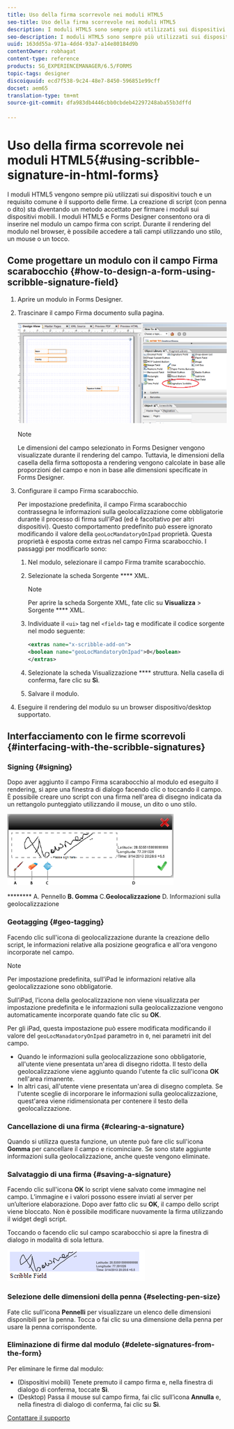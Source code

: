 ```yaml
---
title: Uso della firma scorrevole nei moduli HTML5
seo-title: Uso della firma scorrevole nei moduli HTML5
description: I moduli HTML5 sono sempre più utilizzati sui dispositivi touch e un requisito comune è il supporto delle firme. La firma di documenti su dispositivi mobili sta diventando un metodo accettato per firmare moduli su dispositivi mobili.
seo-description: I moduli HTML5 sono sempre più utilizzati sui dispositivi touch e un requisito comune è il supporto delle firme. La firma di documenti su dispositivi mobili sta diventando un metodo accettato per firmare moduli su dispositivi mobili.
uuid: 163dd55a-971a-4dd4-93a7-a14e80184d9b
contentOwner: robhagat
content-type: reference
products: SG_EXPERIENCEMANAGER/6.5/FORMS
topic-tags: designer
discoiquuid: ecd7f538-9c24-48e7-8450-596851e99cff
docset: aem65
translation-type: tm+mt
source-git-commit: dfa983db4446cbb0cbdeb42297248aba55b3dffd

---
```



# Uso della firma scorrevole nei moduli HTML5{#using-scribble-signature-in-html-forms}

I moduli HTML5 vengono sempre più utilizzati sui dispositivi touch e un requisito comune è il supporto delle firme. La creazione di script (con penna o dito) sta diventando un metodo accettato per firmare i moduli sui dispositivi mobili. I moduli HTML5 e Forms Designer consentono ora di inserire nel modulo un campo firma con script. Durante il rendering del modulo nel browser, è possibile accedere a tali campi utilizzando uno stilo, un mouse o un tocco.

## Come progettare un modulo con il campo Firma scarabocchio {#how-to-design-a-form-using-scribble-signature-field}

1. Aprire un modulo in Forms Designer.
1. Trascinare il campo Firma documento sulla pagina.

   ![designer_scribble](assets/designer_scribble.png)

   >[!NOTE]
   >
   >Le dimensioni del campo selezionato in Forms Designer vengono visualizzate durante il rendering del campo. Tuttavia, le dimensioni della casella della firma sottoposta a rendering vengono calcolate in base alle proporzioni del campo e non in base alle dimensioni specificate in Forms Designer.

1. Configurare il campo Firma scarabocchio.

   Per impostazione predefinita, il campo Firma scarabocchio contrassegna le informazioni sulla geolocalizzazione come obbligatorie durante il processo di firma sull’iPad (ed è facoltativo per altri dispositivi). Questo comportamento predefinito può essere ignorato modificando il valore della `geoLocMandatoryOnIpad` proprietà. Questa proprietà è esposta come extras nel campo Firma scarabocchio. I passaggi per modificarlo sono:

   1. Nel modulo, selezionare il campo Firma tramite scarabocchio.
   1. Selezionate la scheda Sorgente **** XML.

      >[!NOTE]
      >
      >Per aprire la scheda Sorgente XML, fate clic su **Visualizza** > Sorgente **** XML.

   1. Individuate il `<ui>` tag nel `<field>` tag e modificate il codice sorgente nel modo seguente:

      ```xml
      <extras name="x-scribble-add-on">
      <boolean name="geoLocMandatoryOnIpad">0</boolean>
      </extras>
      ```

   1. Selezionate la scheda Visualizzazione **** struttura. Nella casella di conferma, fare clic su **Sì**.
   1. Salvare il modulo.

1. Eseguire il rendering del modulo su un browser dispositivo/desktop supportato.

## Interfacciamento con le firme scorrevoli {#interfacing-with-the-scribble-signatures}

### Signing {#signing}

Dopo aver aggiunto il campo Firma scarabocchio al modulo ed eseguito il rendering, si apre una finestra di dialogo facendo clic o toccando il campo. È possibile creare uno script con una firma nell&#39;area di disegno indicata da un rettangolo punteggiato utilizzando il mouse, un dito o uno stilo.

![geolocalizzazione](assets/geolocation.png)

******** A. Pennello **B. Gomma** C.**Geolocalizzazione** D. Informazioni sulla geolocalizzazione

### Geotagging {#geo-tagging}

Facendo clic sull&#39;icona di geolocalizzazione durante la creazione dello script, le informazioni relative alla posizione geografica e all&#39;ora vengono incorporate nel campo.

>[!NOTE]
Per impostazione predefinita, sull’iPad le informazioni relative alla geolocalizzazione sono obbligatorie.

Sull’iPad, l’icona della geolocalizzazione non viene visualizzata per impostazione predefinita e le informazioni sulla geolocalizzazione vengono automaticamente incorporate quando fate clic su **OK**.

Per gli iPad, questa impostazione può essere modificata modificando il valore del `geoLocManadatoryOnIpad` parametro in `0`, nei parametri init del campo.

* Quando le informazioni sulla geolocalizzazione sono obbligatorie, all&#39;utente viene presentata un&#39;area di disegno ridotta. Il testo della geolocalizzazione viene aggiunto quando l&#39;utente fa clic sull&#39;icona **OK** nell&#39;area rimanente.
* In altri casi, all&#39;utente viene presentata un&#39;area di disegno completa. Se l&#39;utente sceglie di incorporare le informazioni sulla geolocalizzazione, quest&#39;area viene ridimensionata per contenere il testo della geolocalizzazione.

### Cancellazione di una firma {#clearing-a-signature}

Quando si utilizza questa funzione, un utente può fare clic sull&#39;icona **Gomma** per cancellare il campo e ricominciare. Se sono state aggiunte informazioni sulla geolocalizzazione, anche queste vengono eliminate.

### Salvataggio di una firma {#saving-a-signature}

Facendo clic sull&#39;icona **OK** lo script viene salvato come immagine nel campo. L’immagine e i valori possono essere inviati al server per un’ulteriore elaborazione. Dopo aver fatto clic su **OK**, il campo dello script viene bloccato. Non è possibile modificare nuovamente la firma utilizzando il widget degli script.

Toccando o facendo clic sul campo scarabocchio si apre la finestra di dialogo in modalità di sola lettura.

![3](assets/3.png)

### Selezione delle dimensioni della penna {#selecting-pen-size}

Fate clic sull’icona **Pennelli** per visualizzare un elenco delle dimensioni disponibili per la penna. Tocca o fai clic su una dimensione della penna per usare la penna corrispondente.

### Eliminazione di firme dal modulo {#delete-signatures-from-the-form}

Per eliminare le firme dal modulo:

* (Dispositivi mobili) Tenete premuto il campo firma e, nella finestra di dialogo di conferma, toccate **Sì**.
* (Desktop) Passa il mouse sul campo firma, fai clic sull’icona **Annulla** e, nella finestra di dialogo di conferma, fai clic su **Sì**.

[Contattare il supporto](https://www.adobe.com/account/sign-in.supportportal.html)
